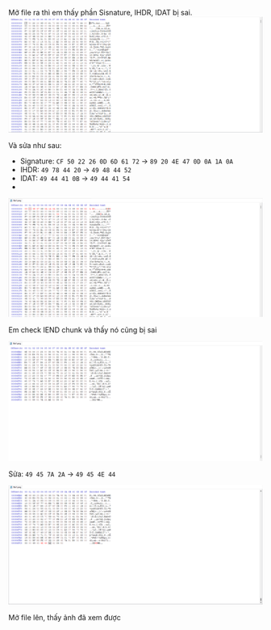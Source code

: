 Mở file ra thì em thấy phần Sisnature, IHDR, IDAT bị sai.
![](https://github.com/HuyThang25/Image/blob/main/Screenshot%202023-02-16%20222516.png)

Và sửa như sau:

- Signature: `CF 50 22 26 0D 6D 61 72` -> `89 20 4E 47 0D 0A 1A 0A`
- IHDR: `49 78 44 20` -> `49 48 44 52`
- IDAT: `49 44 41 0B` -> `49 44 41 54`
- 
![](https://github.com/HuyThang25/Image/blob/main/Screenshot%202023-02-16%20222906.png)

Em check IEND chunk và thấy nó cũng bị sai

![](https://github.com/HuyThang25/Image/blob/main/Screenshot%202023-02-16%20222530.png)

Sửa: `49 45 7A 2A` -> `49 45 4E 44`

![](https://github.com/HuyThang25/Image/blob/main/Screenshot%202023-02-16%20222545.png)


Mở file lên, thấy ảnh đã xem được
